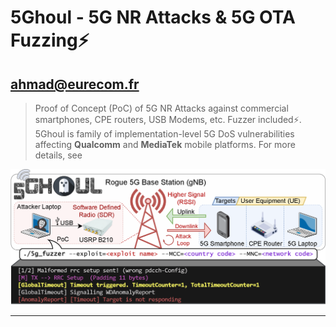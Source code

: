 # 5Ghoul - 5G NR Attacks & 5G OTA Fuzzing⚡

## ahmad@eurecom.fr

> Proof of Concept (PoC) of 5G NR Attacks against commercial smartphones, CPE routers, USB Modems, etc. Fuzzer included⚡. 5Ghoul is family of implementation-level 5G DoS vulnerabilities affecting **Qualcomm** and **MediaTek** mobile platforms. For more details, see

![attack_overview_with_output](./docs/figures/attack_overview_with_output.png)

------


